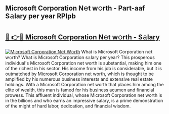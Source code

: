 ## Microsoft Corporation N𝚎t w𝚘rth - Part-aaf S𝚊lary per year RPIpb

# <h2><a href="http://gc4cyo.nevu.top/?p=Microsoft+Corporation">🔗 👉🔴 Microsoft Corporation N𝚎t w𝚘rth - S𝚊lary</a></h2>

[![Microsoft Corporation N𝚎t W𝚘rth](https://i.imgur.com/Oavwk0R.jpeg)](http://gc4cyo.nevu.top/?p=Microsoft+Corporation)
What is Microsoft Corporation n𝚎t w𝚘rth? What is Microsoft Corporation s𝚊lary per year?
This prosperous individual's Microsoft Corporation net worth is substantial, making him one of the richest in his sector. His income from his job is considerable, but it is outmatched by Microsoft Corporation net worth, which is thought to be amplified by his numerous business interests and extensive real estate holdings. With a Microsoft Corporation net worth that places him among the elite of wealth, this man is famed for his business acumen and financial prowess. This affluent individual, whose Microsoft Corporation net worth is in the billions and who earns an impressive salary, is a prime demonstration of the might of hard labor, dedication, and financial wisdom.
